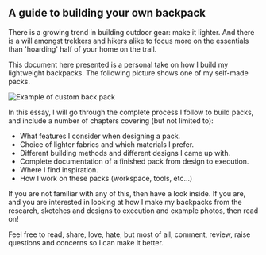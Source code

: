 A guide to building your own backpack
-------------------------------------

There is a growing trend in building outdoor gear: make it lighter.
And there is a will amongst trekkers and hikers alike to focus more on
the essentials than 'hoarding' half of your home on the trail.

This document here presented is a personal take on how I build my lightweight
backpacks. The following picture shows one of my self-made packs.

![Example of custom back pack](media/images/pack-front-full.jpg)

In this essay, I will go through the complete process I follow to build packs,
and include a number of chapters covering (but not limited to):

- What features I consider when designing a pack.
- Choice of lighter fabrics and which materials I prefer.
- Different building methods and different designs I came up with.
- Complete documentation of a finished pack from design to execution.
- Where I find inspiration.
- How I work on these packs (workspace, tools, etc...)

If you are not familiar with any of this, then have a look
inside. If you are, and you are interested in looking at how I make my
backpacks from the research, sketches and designs to execution and example
photos, then read on!

Feel free to read, share, love, hate, but most of all, comment, review, raise
questions and concerns so I can make it better.
